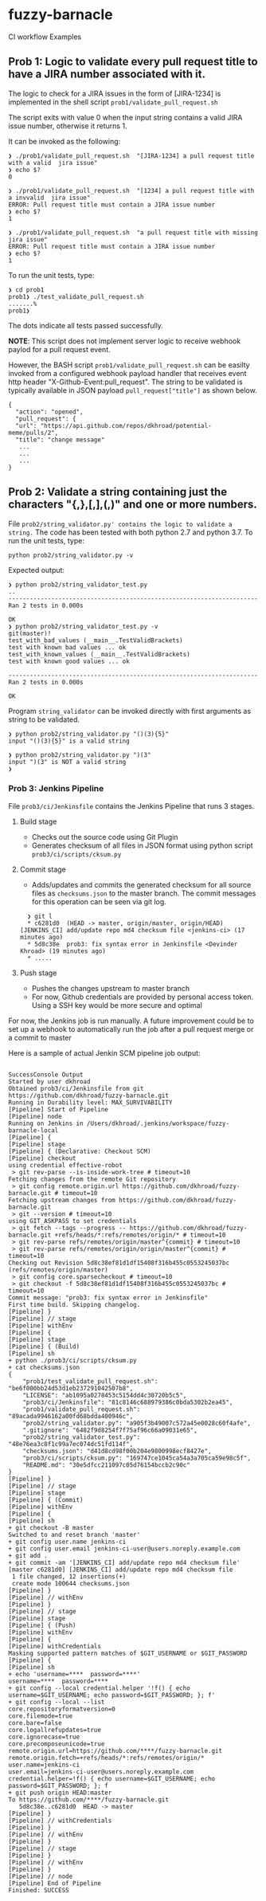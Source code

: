 # fuzzy-barnacle
CI workflow Examples


## Prob 1: Logic to validate every pull request title to have a JIRA number associated with it.


The logic to check for a JIRA issues in the form of [JIRA-1234] is implemented in the shell script
`prob1/validate_pull_request.sh`

The script exits with value 0 when the input string contains a valid JIRA issue number, otherwise
it returns 1.

It can be invoked as the following: 
```
❯ ./prob1/validate_pull_request.sh  "[JIRA-1234] a pull request title with a valid  jira issue"
❯ echo $?
0

❯ ./prob1/validate_pull_request.sh  "[1234] a pull request title with a invvalid  jira issue"
ERROR: Pull request title must contain a JIRA issue number
❯ echo $?
1

❯ ./prob1/validate_pull_request.sh  "a pull request title with missing  jira issue"
ERROR: Pull request title must contain a JIRA issue number
❯ echo $?
1

```

To run the unit tests, type: 

```
❯ cd prob1
prob1❯ ./test_validate_pull_request.sh
.......%
prob1❯  
```

The dots indicate all tests passed successfully.

**NOTE**: This script does not implement server logic to receive webhook paylod for a pull request
event.

However, the BASH script `prob1/validate_pull_request.sh` can be easilty invoked from a configured webhook payload 
handler that receives event http header "X-Github-Event:pull_request". The string to be validated
is typically available in JSON payload `pull_request["title"]` as shown below.

```
{ 
  "action": "opened",
  "pull_request": {
  "url": "https://api.github.com/repos/dkhroad/potential-meme/pulls/2",
  "title": "change message"
   ...
   ...
   ...
}
```

## Prob 2: Validate a string containing just the characters "{,},[,],(,)" and one or more numbers. 

File `prob2/string_validator.py' contains the logic to validate a string.`
The code has been tested with both python 2.7 and python 3.7.
To run the unit tests, type: 
  ```
  python prob2/string_validator.py -v
  ```
Expected output: 
  ```
  ❯ python prob2/string_validator_test.py
  ..
  ----------------------------------------------------------------------
  Ran 2 tests in 0.000s

  OK
  ❯ python prob2/string_validator_test.py -v
  git(master)!
  test_with_bad_values (__main__.TestValidBrackets)
  test with known bad values ... ok
  test_with_known_values (__main__.TestValidBrackets)
  test with known good values ... ok

  ----------------------------------------------------------------------
  Ran 2 tests in 0.000s

  OK
  ```

Program `string_validator` can be invoked directly with first arguments as string to be validated. 

  ```
  ❯ python prob2/string_validator.py "()(3){5}"
  input "()(3){5}" is a valid string

  ❯ python prob2/string_validator.py ")(3"
  input ")(3" is NOT a valid string
  ❯
  ```


### Prob 3: Jenkins Pipeline 


File `prob3/ci/Jenkinsfile` contains the Jenkins Pipeline that runs 3 stages.

1. Build stage

    - Checks out the source code using Git Plugin
    - Generates checksum of all files in JSON format using python script `prob3/ci/scripts/cksum.py`

2. Commit stage 

    - Adds/updates and commits the generated checksum for all source files as `checksums.json` to the master branch.
      The commit messages for this operation can be seen via git log.

    ```
      ❯ git l     
      * c6281d0  (HEAD -> master, origin/master, origin/HEAD) [JENKINS_CI] add/update repo md4 checksum file <jenkins-ci> (17 minutes ago)
      * 5d8c38e  prob3: fix syntax error in Jenkinsfile <Devinder Khroad> (19 minutes ago)
      * .....
    ```

3. Push stage

    - Pushes the changes upstream to master branch
    - For now, Github credentials are provided by personal access token. Using a SSH key would
        be more secure and optimal

For now, the Jenkins job is run manually. A future improvement could be to set up a webhook to
automatically run the job after a pull request merge or a commit to master

Here is a sample of actual Jenkin SCM pipeline job output: 

```

SuccessConsole Output
Started by user dkhroad
Obtained prob3/ci/Jenkinsfile from git https://github.com/dkhroad/fuzzy-barnacle.git
Running in Durability level: MAX_SURVIVABILITY
[Pipeline] Start of Pipeline
[Pipeline] node
Running on Jenkins in /Users/dkhroad/.jenkins/workspace/fuzzy-barnacle-local
[Pipeline] {
[Pipeline] stage
[Pipeline] { (Declarative: Checkout SCM)
[Pipeline] checkout
using credential effective-robot
 > git rev-parse --is-inside-work-tree # timeout=10
Fetching changes from the remote Git repository
 > git config remote.origin.url https://github.com/dkhroad/fuzzy-barnacle.git # timeout=10
Fetching upstream changes from https://github.com/dkhroad/fuzzy-barnacle.git
 > git --version # timeout=10
using GIT_ASKPASS to set credentials 
 > git fetch --tags --progress -- https://github.com/dkhroad/fuzzy-barnacle.git +refs/heads/*:refs/remotes/origin/* # timeout=10
 > git rev-parse refs/remotes/origin/master^{commit} # timeout=10
 > git rev-parse refs/remotes/origin/origin/master^{commit} # timeout=10
Checking out Revision 5d8c38ef81d1df15408f316b455c0553245037bc (refs/remotes/origin/master)
 > git config core.sparsecheckout # timeout=10
 > git checkout -f 5d8c38ef81d1df15408f316b455c0553245037bc # timeout=10
Commit message: "prob3: fix syntax error in Jenkinsfile"
First time build. Skipping changelog.
[Pipeline] }
[Pipeline] // stage
[Pipeline] withEnv
[Pipeline] {
[Pipeline] stage
[Pipeline] { (Build)
[Pipeline] sh
+ python ./prob3/ci/scripts/cksum.py
+ cat checksums.json
{
    "prob1/test_validate_pull_request.sh": "be6f000bb24d53d1eb237291042507b8", 
    "LICENSE": "ab1095a0278453c5154dd4c30720b5c5", 
    "prob3/ci/Jenkinsfile": "81c8146c688979386c0bda5302b2ea45", 
    "prob1/validate_pull_request.sh": "89acada9946162a00fd68bdda400946c", 
    "prob2/string_validator.py": "a905f3b49007c572a45e0028c60f4afe", 
    ".gitignore": "6482f9d8254f7f75af96c66a09031e65", 
    "prob2/string_validator_test.py": "48e76ea3c8f1c99a7ec074dc51fd114f", 
    "checksums.json": "d41d8cd98f00b204e9800998ecf8427e", 
    "prob3/ci/scripts/cksum.py": "169747ce1045ca54a3a705ca59e98c5f", 
    "README.md": "30e5dfcc211097c05d76154bccb2c90c"
}
[Pipeline] }
[Pipeline] // stage
[Pipeline] stage
[Pipeline] { (Commit)
[Pipeline] withEnv
[Pipeline] {
[Pipeline] sh
+ git checkout -B master
Switched to and reset branch 'master'
+ git config user.name jenkins-ci
+ git config user.email jenkins-ci-user@users.noreply.example.com
+ git add .
+ git commit -am '[JENKINS_CI] add/update repo md4 checksum file'
[master c6281d0] [JENKINS_CI] add/update repo md4 checksum file
 1 file changed, 12 insertions(+)
 create mode 100644 checksums.json
[Pipeline] }
[Pipeline] // withEnv
[Pipeline] }
[Pipeline] // stage
[Pipeline] stage
[Pipeline] { (Push)
[Pipeline] withEnv
[Pipeline] {
[Pipeline] withCredentials
Masking supported pattern matches of $GIT_USERNAME or $GIT_PASSWORD
[Pipeline] {
[Pipeline] sh
+ echo 'username=****  password=****'
username=****  password=****
+ git config --local credential.helper '!f() { echo username=$GIT_USERNAME; echo password=$GIT_PASSWORD; }; f'
+ git config --local --list
core.repositoryformatversion=0
core.filemode=true
core.bare=false
core.logallrefupdates=true
core.ignorecase=true
core.precomposeunicode=true
remote.origin.url=https://github.com/****/fuzzy-barnacle.git
remote.origin.fetch=+refs/heads/*:refs/remotes/origin/*
user.name=jenkins-ci
user.email=jenkins-ci-user@users.noreply.example.com
credential.helper=!f() { echo username=$GIT_USERNAME; echo password=$GIT_PASSWORD; }; f
+ git push origin HEAD:master
To https://github.com/****/fuzzy-barnacle.git
   5d8c38e..c6281d0  HEAD -> master
[Pipeline] }
[Pipeline] // withCredentials
[Pipeline] }
[Pipeline] // withEnv
[Pipeline] }
[Pipeline] // stage
[Pipeline] }
[Pipeline] // withEnv
[Pipeline] }
[Pipeline] // node
[Pipeline] End of Pipeline
Finished: SUCCESS
```
